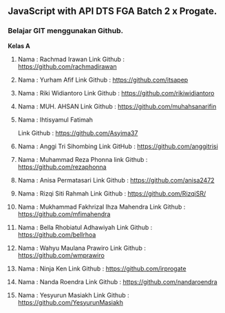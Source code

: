 ## JavaScript with API DTS FGA Batch 2 x Progate.

<h3>Belajar GIT menggunakan Github.</h3>

**Kelas A**

1. Nama : Rachmad Irawan 
    Link Github : https://github.com/rachmadirawan

2. Nama : Yurham Afif
    Link Github : https://github.com/itsapep

3. Nama : Riki Widiantoro
    Link Github : https://github.com/rikiwidiantoro

4. Nama : MUH. AHSAN
    Link Github : https://github.com/muhahsanarifin

5. Nama : Ihtisyamul Fatimah
    
    Link Github : https://github.com/Asyima37

6. Nama : Anggi Tri Sihombing
    Link GitHub : https://github.com/anggitrisi

7. Nama : Muhammad Reza Phonna
    link Github : https://github.com/rezaphonna

8. Nama : Anisa Permatasari
    Link Github : https://github.com/anisa2472   

9. Nama : Rizqi Siti Rahmah
    Link Github : https://github.com/RizqiSR/
   
10. Nama : Mukhammad Fakhrizal Ihza Mahendra
    Link Github : https://github.com/mfimahendra
    
11. Nama : Bella Rhobiatul Adhawiyah
    Link Github : https://github.com/bellrhoa

12. Nama : Wahyu Maulana Prawiro
    Link Github : https://github.com/wmprawiro

13. Nama : Ninja Ken
    Link Github : https://github.com/irprogate


14. Nama : Nanda Roendra
    Link Github : https://github.com/nandaroendra


15. Nama : Yesyurun Masiakh
    Link Github : https://github.com/YesyurunMasiakh

